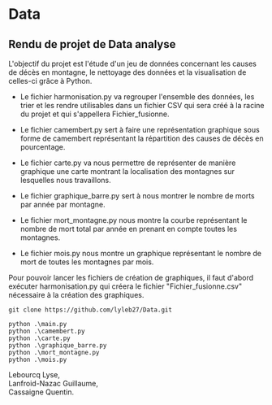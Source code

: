 # Data

## Rendu de projet de Data analyse

L'objectif du projet est l'étude d'un jeu de données concernant les causes de décès en montagne, le nettoyage des données et la visualisation de celles-ci grâce à Python.

- Le fichier harmonisation.py va regrouper l'ensemble des données, les trier et les rendre utilisables dans un fichier CSV qui sera créé à la racine du projet et qui s'appellera Fichier_fusionne.

- Le fichier camembert.py sert à faire une représentation graphique sous forme de camembert représentant la répartition des causes de décès en pourcentage.

- Le fichier carte.py va nous permettre de représenter de manière graphique une carte montrant la localisation des montagnes sur lesquelles nous travaillons.

- Le fichier graphique_barre.py sert à nous montrer le nombre de morts par année par montagne.

- Le fichier mort_montagne.py nous montre la courbe représentant le nombre de mort total par année en prenant en compte toutes les montagnes.

- Le fichier mois.py nous montre un graphique représentant le nombre de mort de toutes les montagnes par mois.


Pour pouvoir lancer les fichiers de création de graphiques, il faut d'abord exécuter harmonisation.py qui créera le fichier "Fichier_fusionne.csv" nécessaire à la création des graphiques.


```shell
git clone https://github.com/lyleb27/Data.git

python .\main.py
python .\camembert.py
python .\carte.py
python .\graphique_barre.py
python .\mort_montagne.py
python .\mois.py
```


Lebourcq Lyse, <br>
Lanfroid-Nazac Guillaume, <br>
Cassaigne Quentin.

